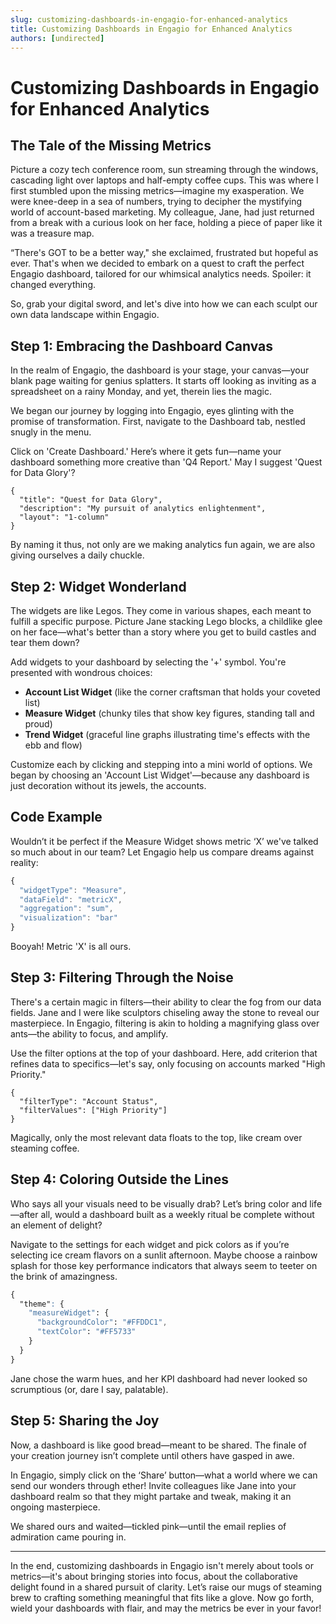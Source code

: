 ```yaml
---
slug: customizing-dashboards-in-engagio-for-enhanced-analytics
title: Customizing Dashboards in Engagio for Enhanced Analytics
authors: [undirected]
---
```



# Customizing Dashboards in Engagio for Enhanced Analytics

## The Tale of the Missing Metrics

Picture a cozy tech conference room, sun streaming through the windows, cascading light over laptops and half-empty coffee cups. This was where I first stumbled upon the missing metrics—imagine my exasperation. We were knee-deep in a sea of numbers, trying to decipher the mystifying world of account-based marketing. My colleague, Jane, had just returned from a break with a curious look on her face, holding a piece of paper like it was a treasure map. 

“There's GOT to be a better way," she exclaimed, frustrated but hopeful as ever. That's when we decided to embark on a quest to craft the perfect Engagio dashboard, tailored for our whimsical analytics needs. Spoiler: it changed everything. 

So, grab your digital sword, and let's dive into how we can each sculpt our own data landscape within Engagio.

## Step 1: Embracing the Dashboard Canvas

In the realm of Engagio, the dashboard is your stage, your canvas—your blank page waiting for genius splatters. It starts off looking as inviting as a spreadsheet on a rainy Monday, and yet, therein lies the magic. 

We began our journey by logging into Engagio, eyes glinting with the promise of transformation. First, navigate to the Dashboard tab, nestled snugly in the menu. 

Click on 'Create Dashboard.' Here’s where it gets fun—name your dashboard something more creative than 'Q4 Report.' May I suggest 'Quest for Data Glory'?

```
{
  "title": "Quest for Data Glory",
  "description": "My pursuit of analytics enlightenment",
  "layout": "1-column"
}
```

By naming it thus, not only are we making analytics fun again, we are also giving ourselves a daily chuckle.

## Step 2: Widget Wonderland

The widgets are like Legos. They come in various shapes, each meant to fulfill a specific purpose. Picture Jane stacking Lego blocks, a childlike glee on her face—what's better than a story where you get to build castles and tear them down?

Add widgets to your dashboard by selecting the '+' symbol. You're presented with wondrous choices: 
   
- **Account List Widget** (like the corner craftsman that holds your coveted list)
- **Measure Widget** (chunky tiles that show key figures, standing tall and proud)
- **Trend Widget** (graceful line graphs illustrating time's effects with the ebb and flow)

Customize each by clicking and stepping into a mini world of options. We began by choosing an 'Account List Widget'—because any dashboard is just decoration without its jewels, the accounts. 

## Code Example

Wouldn’t it be perfect if the Measure Widget shows metric ‘X’ we've talked so much about in our team? Let Engagio help us compare dreams against reality:

```javascript
{
  "widgetType": "Measure",
  "dataField": "metricX",
  "aggregation": "sum",
  "visualization": "bar"
}
```

Booyah! Metric 'X' is all ours.

## Step 3: Filtering Through the Noise

There's a certain magic in filters—their ability to clear the fog from our data fields. Jane and I were like sculptors chiseling away the stone to reveal our masterpiece. In Engagio, filtering is akin to holding a magnifying glass over ants—the ability to focus, and amplify. 

Use the filter options at the top of your dashboard. Here, add criterion that refines data to specifics—let's say, only focusing on accounts marked "High Priority." 

```
{
  "filterType": "Account Status",
  "filterValues": ["High Priority"]
}
```

Magically, only the most relevant data floats to the top, like cream over steaming coffee.

## Step 4: Coloring Outside the Lines

Who says all your visuals need to be visually drab? Let’s bring color and life—after all, would a dashboard built as a weekly ritual be complete without an element of delight?

Navigate to the settings for each widget and pick colors as if you’re selecting ice cream flavors on a sunlit afternoon. Maybe choose a rainbow splash for those key performance indicators that always seem to teeter on the brink of amazingness.

```css
{
  "theme": {
    "measureWidget": {
      "backgroundColor": "#FFDDC1",
      "textColor": "#FF5733"
    }
  }
}
```

Jane chose the warm hues, and her KPI dashboard had never looked so scrumptious (or, dare I say, palatable).

## Step 5: Sharing the Joy

Now, a dashboard is like good bread—meant to be shared. The finale of your creation journey isn’t complete until others have gasped in awe. 

In Engagio, simply click on the ‘Share’ button—what a world where we can send our wonders through ether! Invite colleagues like Jane into your dashboard realm so that they might partake and tweak, making it an ongoing masterpiece.

We shared ours and waited—tickled pink—until the email replies of admiration came pouring in.

---

In the end, customizing dashboards in Engagio isn't merely about tools or metrics—it's about bringing stories into focus, about the collaborative delight found in a shared pursuit of clarity. Let’s raise our mugs of steaming brew to crafting something meaningful that fits like a glove. Now go forth, wield your dashboards with flair, and may the metrics be ever in your favor!